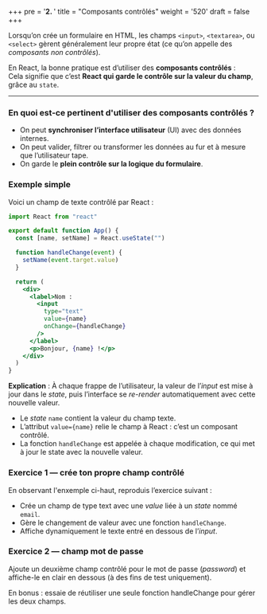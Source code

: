 +++
pre = '<b>2. </b>'
title = "Composants contrôlés"
weight = '520'
draft = false 
+++

Lorsqu’on crée un formulaire en HTML, les champs `<input>`, `<textarea>`, ou `<select>` gèrent généralement leur propre état (ce qu’on appelle des *composants non contrôlés*).

En React, la bonne pratique est d’utiliser des **composants contrôlés** :  
Cela signifie que c’est **React qui garde le contrôle sur la valeur du champ**, grâce au `state`.

---

### En quoi est-ce pertinent d'utiliser des composants contrôlés ?
- On peut **synchroniser l’interface utilisateur** (UI) avec des données internes.
- On peut valider, filtrer ou transformer les données au fur et à mesure que l’utilisateur tape.
- On garde le **plein contrôle sur la logique du formulaire**.

### Exemple simple

Voici un champ de texte contrôlé par React :

```jsx
import React from "react"

export default function App() {
  const [name, setName] = React.useState("")

  function handleChange(event) {
    setName(event.target.value)
  }

  return (
    <div>
      <label>Nom :
        <input 
          type="text"
          value={name}
          onChange={handleChange}
        />
      </label>
      <p>Bonjour, {name} !</p>
    </div>
  )
}
```
**Explication** : À chaque frappe de l’utilisateur, la valeur de l’*input* est mise à jour dans le *state*, puis l’interface se *re-render* automatiquement avec cette nouvelle valeur.

- Le *state* `name` contient la valeur du champ texte.
- L’attribut `value={name}` relie le champ à React : c’est un composant contrôlé.
- La fonction `handleChange` est appelée à chaque modification, ce qui met à jour le state avec la nouvelle valeur.

### Exercice 1 — crée ton propre champ contrôlé
En observant l'enxemple ci-haut, reproduis l’exercice suivant :
- Crée un champ de type text avec une *value* liée à un *state* nommé `email`.
- Gère le changement de valeur avec une fonction `handleChange`.
- Affiche dynamiquement le texte entré en dessous de l’*input*.

### Exercice 2 — champ mot de passe
Ajoute un deuxième champ contrôlé pour le mot de passe (*password*) et affiche-le en clair en dessous (à des fins de test uniquement).

En bonus : essaie de réutiliser une seule fonction handleChange pour gérer les deux champs.


